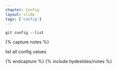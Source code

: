 ```yaml
---
chapter: Config
layout: slide
tags: ['config']
---
```


	git config --list

{% capture notes %}

list all config values

{% endcapture %}
{% include hydeslides/notes %}